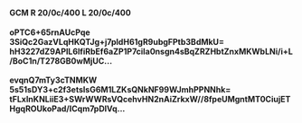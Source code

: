 #### GCM R 20/0c/400 L 20/0c/400
**oPTC6+65rnAUcPqe**<br/>**3SiQc2GazVLqHKQTJg+j7pldH61gR9ubgFPtb3BdMkU=**<br/>**hH3227dZ9APlL6lfiRbEf6aZP1P7ciIa0nsgn4sBqZRZHbtZnxMKWbLNi/i+L/BoC1n/T278GB0wMjUC...**<br/><br/>
**evqnQ7mTy3cTNMKW**<br/>**5s51sDY3+c2f3etslsG6M1LZKsQNkNF99WJmhPPNNhk=**<br/>**tFLxInKNLiiE3+SWrWWRsVQcehvHN2nAiZrkxW//8fpeUMgntMT0CiujETHgqROUkoPad/ICqm7pDlVq...**